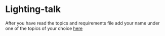 # Lighting-talk

After you have read the topics and requirements file add your name under one of the topics of your choice [here](https://docs.google.com/spreadsheets/d/1J3hBa87mQkbNkcf-vA2RsxAEPbAXLjcYKAz1VdRyZEc/edit?gid=0#gid=0)
